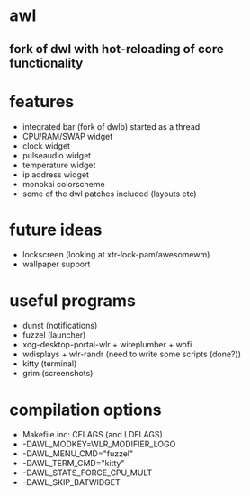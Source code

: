 # awl
## fork of dwl with hot-reloading of core functionality

# features
* integrated bar (fork of dwlb) started as a thread
* CPU/RAM/SWAP widget
* clock widget
* pulseaudio widget
* temperature widget
* ip address widget
* monokai colorscheme
* some of the dwl patches included (layouts etc)

# future ideas
* lockscreen (looking at xtr-lock-pam/awesomewm)
* wallpaper support

# useful programs
* dunst (notifications)
* fuzzel (launcher)
* xdg-desktop-portal-wlr + wireplumber + wofi
* wdisplays + wlr-randr (need to write some scripts (done?))
* kitty (terminal)
* grim (screenshots)

# compilation options
* Makefile.inc: CFLAGS (and LDFLAGS)
* -DAWL_MODKEY=WLR_MODIFIER_LOGO
* -DAWL_MENU_CMD=\"fuzzel\"
* -DAWL_TERM_CMD=\"kitty\"
* -DAWL_STATS_FORCE_CPU_MULT
* -DAWL_SKIP_BATWIDGET
